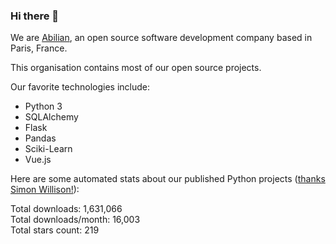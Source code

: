### Hi there 👋

We are [Abilian](https://abilian.com/), an open source software development company based in Paris, France.

This organisation contains most of our open source projects.

Our favorite technologies include:

- Python 3
- SQLAlchemy
- Flask
- Pandas
- Sciki-Learn
- Vue.js

Here are some automated stats about our published Python projects
([thanks Simon Willison!][sw-post]):

<!--marker-->
Total downloads: 1,631,066<br>
Total downloads/month: 16,003<br>
Total stars count: 219
<!--end-->

[sw-post]: https://simonwillison.net/2020/Jul/10/self-updating-profile-readme/